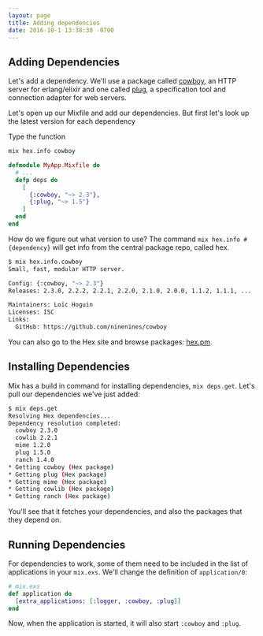 ```yaml
---
layout: page
title: Adding dependencies
date: 2016-10-1 13:38:30 -0700
---
```


## Adding Dependencies

Let's add a dependency. We'll use a package called [cowboy](https://github.com/ninenines/cowboy), an HTTP server for erlang/elixir and one called [plug](https://github.com/elixir-lang/plug), a specification tool and connection adapter for web servers.


Let's open up our Mixfile and add our dependencies.  But first let's look up the latest version for each dependency

Type the function

```elixir
mix hex.info cowboy
```

```elixir
defmodule MyApp.Mixfile do
  # ...
  defp deps do
    [
      {:cowboy, "~> 2.3"},
      {:plug, "~> 1.5"}
    ]
  end
end
```

How do we figure out what version to use? The command `mix hex.info #{dependency}` will get info from the central package repo, called hex.

```bash
$ mix hex.info.cowboy
Small, fast, modular HTTP server.

Config: {:cowboy, "~> 2.3"}
Releases: 2.3.0, 2.2.2, 2.2.1, 2.2.0, 2.1.0, 2.0.0, 1.1.2, 1.1.1, ...

Maintainers: Loïc Hoguin
Licenses: ISC
Links:
  GitHub: https://github.com/ninenines/cowboy
```

You can also go to the Hex site and browse packages: [hex.pm](https://hex.pm).


## Installing Dependencies

Mix has a build in command for installing dependencies, `mix deps.get`. Let's pull our dependencies we've just added:

```bash
$ mix deps.get
Resolving Hex dependencies...
Dependency resolution completed:
  cowboy 2.3.0
  cowlib 2.2.1
  mime 1.2.0
  plug 1.5.0
  ranch 1.4.0
* Getting cowboy (Hex package)
* Getting plug (Hex package)
* Getting mime (Hex package)
* Getting cowlib (Hex package)
* Getting ranch (Hex package)
```

You'll see that it fetches your dependencies, and also the packages that they depend on.

## Running Dependencies

For dependencies to work, some of them need to be included in the list of applications in your `mix.exs`. We'll change the definition of `application/0`:

```elixir
# mix.exs
def application do
  [extra_applications: [:logger, :cowboy, :plug]]
end
```

Now, when the application is started, it will also start `:cowboy` and `:plug`.
